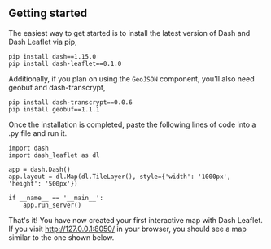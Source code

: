 ## Getting started

The easiest way to get started is to install the latest version of Dash and Dash Leaflet via pip,

```
pip install dash==1.15.0
pip install dash-leaflet==0.1.0
```

Additionally, if you plan on using the `GeoJSON` component, you'll also need geobuf and dash-transcrypt,

```
pip install dash-transcrypt==0.0.6
pip install geobuf==1.1.1
```

Once the installation is completed, paste the following lines of code into a .py file and run it.

````
import dash
import dash_leaflet as dl

app = dash.Dash()
app.layout = dl.Map(dl.TileLayer(), style={'width': '1000px', 'height': '500px'})

if __name__ == '__main__':
    app.run_server()    
````

That's it! You have now created your first interactive map with Dash Leaflet. If you visit http://127.0.0.1:8050/ in your browser, you should see a map similar to the one shown below. 